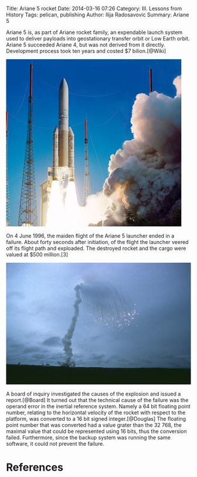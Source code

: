 Title: Ariane 5 rocket
Date: 2014-03-16 07:26
Category: III. Lessons from History
Tags: pelican, publishing
Author: Ilija Radosavovic
Summary: Ariane 5

Ariane 5 is, as part of Ariane rocket family, an expendable launch system used
to deliver payloads into geostationary transfer orbit or Low Earth orbit.
Ariane 5 succeeded Ariane 4, but was not derived from it directly.
Development process took ten years and costed $7 bilion.[@Wiki]


![ariane5_launch](images/ariane5_launch.jpg)


On 4 June 1996, the maiden flight of the Ariane 5 launcher ended in a failure.
About forty seconds after initiation, of the flight the launcher veered off
its flight path and exploaded. The destroyed rocket and the cargo were valued
at $500 million.[3]


![ariane5_explode](images/ariane5_explode.jpg)


A board of inquiry investigated the causes of the explosion and issued a report.[@Board]
It turned out that the technical cause of the failure was the operand error in the inertial
reference system. Namely a 64 bit floating point number, relating to the horizontal
velocity of the rocket with respect to the platform, was converted to a 16 bit signed
integer.[@Douglas] The floating point number that was converted had a value grater
than the 32 768, the maximal value that could be represented using 16 bits, thus
the conversion failed. Furthermore, since the backup system was running the same
software, it could not prevent the failure.



References
========================================
[@Wiki "Wikipedia, Ariane 5"]: http://en.wikipedia.org/wiki/Ariane_5
[@Board "Inquiry Board, Ariane 5 Flight 501 Failure"]: http://www.ima.umn.edu/~arnold/disasters/ariane5rep.html
[@Douglas "Arnold Douglas, Two Disasters caused by Computer Arithmetic Errors"]: http://www.ima.umn.edu/~arnold/455.f96/disasters.html

